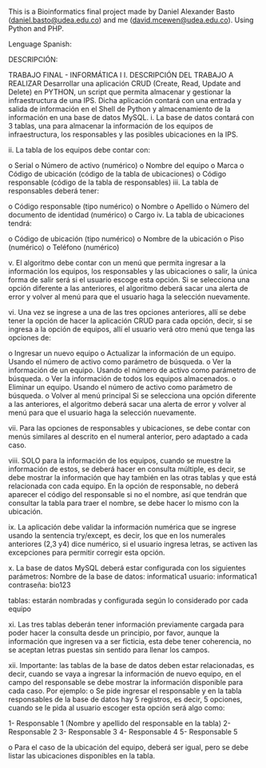 This is a Bioinformatics final project made by Daniel Alexander Basto (daniel.basto@udea.edu.co) and me (david.mcewen@udea.edu.co). Using Python and PHP. 



Lenguage Spanish: 

DESCRIPCIÓN:

TRABAJO FINAL - INFORMÁTICA I
I. DESCRIPCIÓN DEL TRABAJO A REALIZAR
Desarrollar una aplicación CRUD (Create, Read, Update and Delete) en PYTHON, un script que permita almacenar y gestionar la infraestructura de una IPS. Dicha aplicación contará con una entrada y salida de información en el Shell de Python y almacenamiento de la información en una base de datos MySQL.
i. La base de datos contará con 3 tablas, una para almacenar la información de los equipos de infraestructura, los responsables y las posibles ubicaciones en la IPS.

ii. La tabla de los equipos debe contar con:

o Serial
o Número de activo (numérico)
o Nombre del equipo
o Marca
o Código de ubicación (código de la tabla de ubicaciones)
o Código responsable (código de la tabla de responsables)
iii. La tabla de responsables deberá tener:

o Código responsable (tipo numérico)
o Nombre
o Apellido
o Número del documento de identidad (numérico)
o Cargo
iv. La tabla de ubicaciones tendrá:

o Código de ubicación (tipo numérico)
o Nombre de la ubicación
o Piso (numérico)
o Teléfono (numérico)

v. El algoritmo debe contar con un menú que permita ingresar a la información los equipos, los responsables y las ubicaciones o salir, la única forma de salir será si el usuario escoge esta opción. Si se selecciona una opción diferente a las anteriores, el algoritmo deberá sacar una alerta de error y volver al menú para que el usuario haga la selección nuevamente.

vi. Una vez se ingrese a una de las tres opciones anteriores, allí se debe tener la opción de hacer la aplicación CRUD para cada opción, decir, si se ingresa a la opción de equipos, allí el usuario verá otro menú que tenga las opciones de:

o Ingresar un nuevo equipo
o Actualizar la información de un equipo. Usando el número de activo como parámetro de búsqueda.
o Ver la información de un equipo. Usando el número de activo como parámetro de búsqueda.
o Ver la información de todos los equipos almacenados.
o Eliminar un equipo. Usando el número de activo como parámetro de búsqueda.
o Volver al menú principal
Si se selecciona una opción diferente a las anteriores, el algoritmo deberá sacar una alerta de error y volver al menú para que el usuario haga la selección nuevamente.

vii. Para las opciones de responsables y ubicaciones, se debe contar con menús similares al descrito en el numeral anterior, pero adaptado a cada caso.

viii. SOLO para la información de los equipos, cuando se muestre la información de estos, se deberá hacer en consulta múltiple, es decir, se debe mostrar la información que hay también en las otras tablas y que está relacionada con cada equipo. En la opción de responsable, no deberá aparecer el código del responsable si no el nombre, así que tendrán que consultar la tabla para traer el nombre, se debe hacer lo mismo con la ubicación.

ix. La aplicación debe validar la información numérica que se ingrese usando la sentencia try/except, es decir, los que en los numerales anteriores (2,3 y4) dice numérico, si el usuario ingresa letras, se activen las excepciones para permitir corregir esta opción.

x. La base de datos MySQL deberá estar configurada con los siguientes parámetros:
Nombre de la base de datos: informatica1
usuario: informatica1
contraseña: bio123

tablas: estarán nombradas y configurada según lo considerado por cada equipo

xi. Las tres tablas deberán tener información previamente cargada para poder hacer la consulta desde un principio, por favor, aunque la información que ingresen va a ser ficticia, esta debe tener coherencia, no se aceptan letras puestas sin sentido para llenar los campos.

xii. Importante: las tablas de la base de datos deben estar relacionadas, es decir, cuando se vaya a ingresar la información de nuevo equipo, en el campo del responsable se debe mostrar la información disponible para cada caso. Por ejemplo:
o Se pide ingresar el responsable y en la tabla responsables de la base de datos hay 5 registros, es decir, 5 opciones, cuando se le pida al usuario escoger esta opción será algo como:

1- Responsable 1 (Nombre y apellido del responsable en la tabla)
2- Responsable 2
3- Responsable 3
4- Responsable 4
5- Responsable 5

o Para el caso de la ubicación del equipo, deberá ser igual, pero se debe listar las ubicaciones disponibles en la tabla.

